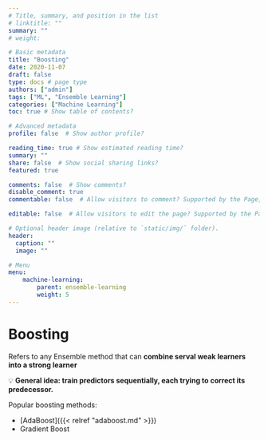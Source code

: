 ```yaml
---
# Title, summary, and position in the list
# linktitle: ""
summary: ""
# weight: 

# Basic metadata
title: "Boosting"
date: 2020-11-07
draft: false
type: docs # page type
authors: ["admin"]
tags: ["ML", "Ensemble Learning"]
categories: ["Machine Learning"]
toc: true # Show table of contents?

# Advanced metadata
profile: false  # Show author profile?

reading_time: true # Show estimated reading time?
summary: ""
share: false  # Show social sharing links?
featured: true

comments: false  # Show comments?
disable_comment: true
commentable: false  # Allow visitors to comment? Supported by the Page, Post, and Docs content types.

editable: false  # Allow visitors to edit the page? Supported by the Page, Post, and Docs content types.

# Optional header image (relative to `static/img/` folder).
header:
  caption: ""
  image: ""

# Menu
menu: 
    machine-learning:
        parent: ensemble-learning
        weight: 5
---
```



# Boosting

Refers to any Ensemble method that can **combine serval weak learners into a strong learner**

💡 **General idea: train predictors sequentially, each trying to correct its predecessor.**

Popular boosting methods:
- [AdaBoost]({{< relref "adaboost.md" >}})
- Gradient Boost

